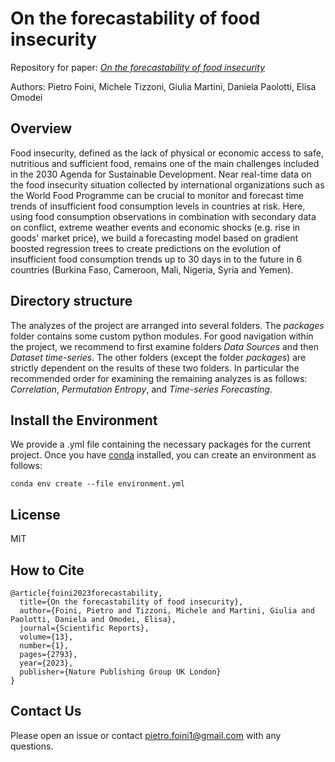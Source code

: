 # On the forecastability of food insecurity 

Repository for paper: [*On the forecastability of food insecurity*](https://www.nature.com/articles/s41598-023-29700-y)

Authors: Pietro Foini, Michele Tizzoni, Giulia Martini, Daniela Paolotti, Elisa Omodei


## Overview

Food insecurity, defined as the lack of physical or economic access to safe, nutritious and sufficient food, remains one of the main challenges included in the 2030 Agenda for Sustainable Development. Near real-time data on the food insecurity situation collected by international organizations such as the World Food Programme can be crucial to monitor and forecast time trends of insufficient food consumption levels in countries at risk. Here, using food consumption observations in combination with secondary data on conflict, extreme weather events and economic shocks (e.g. rise in goods' market price), we build a forecasting model based on gradient boosted regression trees to create predictions on the evolution of insufficient food consumption trends up to 30 days in to the future in 6 countries (Burkina Faso, Cameroon, Mali, Nigeria, Syria and Yemen).


## Directory structure

The analyzes of the project are arranged into several folders. The *packages* folder contains some custom python modules. For good navigation within the project, we recommend to first examine folders *Data Sources* and then *Dataset time-series*. The other folders (except the folder *packages*) are strictly dependent on the results of these two folders. In particular the recommended order for examining the remaining analyzes is as follows: *Correlation*, *Permutation Entropy*, and *Time-series Forecasting*.


## Install the Environment

We provide a .yml file containing the necessary packages for the current project. Once you have [conda](https://docs.anaconda.com/anaconda/install/) installed, you can create an environment as follows:
```
conda env create --file environment.yml 

```

## License

MIT


## How to Cite

```
@article{foini2023forecastability,
  title={On the forecastability of food insecurity},
  author={Foini, Pietro and Tizzoni, Michele and Martini, Giulia and Paolotti, Daniela and Omodei, Elisa},
  journal={Scientific Reports},
  volume={13},
  number={1},
  pages={2793},
  year={2023},
  publisher={Nature Publishing Group UK London}
}
```


## Contact Us

Please open an issue or contact pietro.foini1@gmail.com with any questions.
